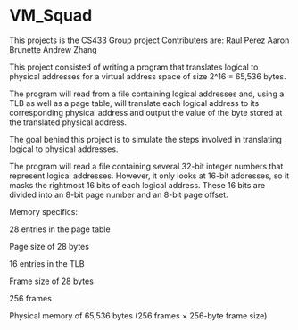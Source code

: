 # VM_Squad
This projects is the CS433 Group project
Contributers are: 
Raul Perez
Aaron Brunette
Andrew Zhang


This project consisted of writing a program that translates logical to physical addresses for a virtual address space of size 2^16 = 65,536 bytes. 

The program will read from a file containing logical addresses and, using a TLB as well as a page table, will translate each logical address to its corresponding physical address and output the value of the byte stored at the translated physical address. 

The goal behind this project is to simulate the steps involved in translating logical to physical addresses.

The program will read a file containing several 32-bit integer numbers that represent logical addresses. However, it only looks at 16-bit addresses, so it masks the rightmost 16 bits of each logical address. These 16 bits are divided into an 8-bit page number and an 8-bit page offset.


Memory specifics:

28 entries in the page table

Page size of 28 bytes

16 entries in the TLB

Frame size of 28 bytes

256 frames

Physical memory of 65,536 bytes (256 frames × 256-byte frame size)
